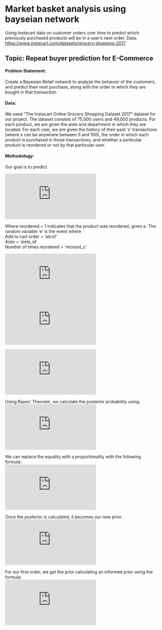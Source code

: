 # Market basket analysis using bayseian network
Using Instacart data on customer orders over time to predict which previously purchased products will be in a user’s next order. 
Data: https://www.instacart.com/datasets/grocery-shopping-2017

## Topic: Repeat buyer prediction for E-Commerce
 
#### Problem Statement: 
Create a Bayesian Belief network to analyze the behavior of the customers, and predict their next purchase, along with the order in which they are bought in that transaction
 
#### Data: 
We used “The Instacart Online Grocery Shopping Dataset 2017” dataset for our project. The dataset consists of 75,000 users and 49,000 products. For each product, we are given the aisle and department in which they are located. For each user, we are given the history of their past ‘x’ transactions (where x can be anywhere between 5 and 100), the order in which each product is purchased in those transactions, and whether a particular product is reordered or not by that particular user.


#### Methodology: 
Our goal is to predict  

![alt text](https://latex.codecogs.com/gif.latex?P%20%28reordered%20%3D%201%20%7C%20e%29)  

Where reordered = 1 indicates that the product was reordered, given e. The random variable ‘e’ is the event where  
Add to cart order = ‘atco1’  
Aisle = ‘aisle_id’  
Number of times reordered = ‘recount_c’  

![alt text](https://latex.codecogs.com/gif.latex?p%28e%5C%20%7C%5C%20reordered%29%5C%20%3D)
![alt text](https://latex.codecogs.com/gif.latex?p%28atco1%5C%20%7C%5C%20reordered%29%5C%20*%5C%20p%28aisle%5C_id%5C%20%7C%5C%20reordered%2C%5C%20atco1%29%5C%20*%5C%20p%28recount%5C%20%7C%5C%20reordered%2C%5C%20atco1%29)  
               
![alt text](https://latex.codecogs.com/gif.latex?p%28e%5C%20%7C%5C%20reordered%29%5C%20%3D%5C%20atco%5C_fac%5C_p%5C%20*%5C%20aisle%5C_fac%5C_p%5C%20*%5C%20recount%5C_fac%5C_p)   

Using Bayes’ Theorem, we calculate the posterior probability using:  
![alt text](https://latex.codecogs.com/gif.latex?p%28reordered%5C%20%7C%5C%20e%29%5C%20%3D%5C%20%5Cfrac%7Bp%28e%5C%20%7C%5C%20reordered%29%7D%7Bp%28e%29%7D%5C%20*%5C%20p%28reordered%29)

We can replace the equality with a proportionality with the following formula:  
![alt text](https://latex.codecogs.com/gif.latex?p%28reordered%5C%20%7C%5C%20e%29%5C%20%5Cpropto%20%5C%20p%28e%5C%20%7C%5C%20reordered%29%5C%20*%5C%20p%28reordered%29)  

Once the posterior is calculated, it becomes our new prior.   
![alt text](https://latex.codecogs.com/gif.latex?Posterior%5C%20%5Cpropto%5C%20p%28e%5C%20%7C%5C%20reordered%29%5C%20*%5C%20Prior)  

For our first order, we get the prior calculating an informed prior using the formula:  
![alt text](https://latex.codecogs.com/gif.latex?Prior%5C%20%3D%5C%20%5Cfrac%7BNumber%5C%20of%5C%20reorders%7D%7BNumber%5C%20of%5C%20orders%7D)
